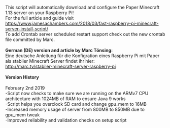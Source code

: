 This script will automatically download and configure the Paper Minecraft 1.13 server on your Raspberry Pi!<br>
For the full article and guide visit https://www.jamesachambers.com/2018/03/fast-raspberry-pi-minecraft-server-install-script/<br>
To add Crontab server scheduled restart support check out the new crontab file committed by Marc.<br>
<br>
<b>German (DE) version and article by Marc Tönsing:</b><br>
Eine deutsche Anleitung für die Konfigration eines Raspberry Pi mit Paper als stabiler Minecraft Server findet ihr hier:<br>
http://marc.tv/stabiler-minecraft-server-raspberry-pi<br>
<br>
<b>Version History</b><br>
<br>
February 2nd 2019<br>
-Script now checks to make sure we are running on the ARMv7 CPU architecture with 1024MB of RAM to ensure Java 9 works<br>
-Script helps you overclock SD card and change gpu_mem to 16MB<br>
-Increased memory usage of server from 800MB to 850MB due to gpu_mem tweak<br>
-Improved reliability and validation checks on setup script<br>
